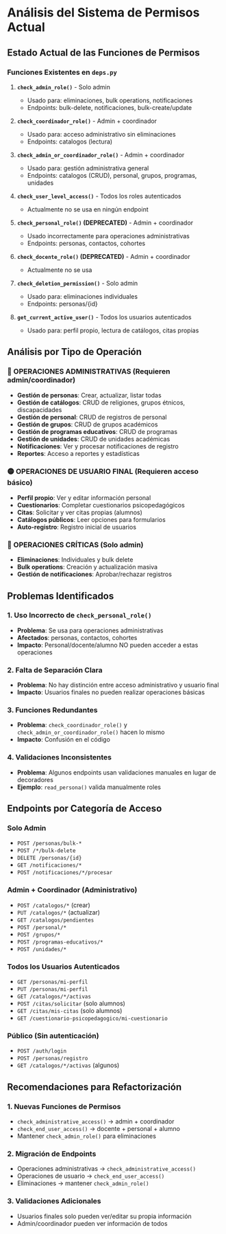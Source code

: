 # Análisis del Sistema de Permisos Actual

## Estado Actual de las Funciones de Permisos

### Funciones Existentes en `deps.py`

1. **`check_admin_role()`** - Solo admin
   - Usado para: eliminaciones, bulk operations, notificaciones
   - Endpoints: bulk-delete, notificaciones, bulk-create/update

2. **`check_coordinador_role()`** - Admin + coordinador  
   - Usado para: acceso administrativo sin eliminaciones
   - Endpoints: catalogos (lectura)

3. **`check_admin_or_coordinador_role()`** - Admin + coordinador
   - Usado para: gestión administrativa general
   - Endpoints: catalogos (CRUD), personal, grupos, programas, unidades

4. **`check_user_level_access()`** - Todos los roles autenticados
   - Actualmente no se usa en ningún endpoint

5. **`check_personal_role()` (DEPRECATED)** - Admin + coordinador
   - Usado incorrectamente para operaciones administrativas
   - Endpoints: personas, contactos, cohortes

6. **`check_docente_role()` (DEPRECATED)** - Admin + coordinador
   - Actualmente no se usa

7. **`check_deletion_permission()`** - Solo admin
   - Usado para: eliminaciones individuales
   - Endpoints: personas/{id}

8. **`get_current_active_user()`** - Todos los usuarios autenticados
   - Usado para: perfil propio, lectura de catálogos, citas propias

## Análisis por Tipo de Operación

### 🔴 OPERACIONES ADMINISTRATIVAS (Requieren admin/coordinador)
- **Gestión de personas**: Crear, actualizar, listar todas
- **Gestión de catálogos**: CRUD de religiones, grupos étnicos, discapacidades
- **Gestión de personal**: CRUD de registros de personal
- **Gestión de grupos**: CRUD de grupos académicos
- **Gestión de programas educativos**: CRUD de programas
- **Gestión de unidades**: CRUD de unidades académicas
- **Notificaciones**: Ver y procesar notificaciones de registro
- **Reportes**: Acceso a reportes y estadísticas

### 🟡 OPERACIONES DE USUARIO FINAL (Requieren acceso básico)
- **Perfil propio**: Ver y editar información personal
- **Cuestionarios**: Completar cuestionarios psicopedagógicos
- **Citas**: Solicitar y ver citas propias (alumnos)
- **Catálogos públicos**: Leer opciones para formularios
- **Auto-registro**: Registro inicial de usuarios

### 🔴 OPERACIONES CRÍTICAS (Solo admin)
- **Eliminaciones**: Individuales y bulk delete
- **Bulk operations**: Creación y actualización masiva
- **Gestión de notificaciones**: Aprobar/rechazar registros

## Problemas Identificados

### 1. Uso Incorrecto de `check_personal_role()`
- **Problema**: Se usa para operaciones administrativas
- **Afectados**: personas, contactos, cohortes
- **Impacto**: Personal/docente/alumno NO pueden acceder a estas operaciones

### 2. Falta de Separación Clara
- **Problema**: No hay distinción entre acceso administrativo y usuario final
- **Impacto**: Usuarios finales no pueden realizar operaciones básicas

### 3. Funciones Redundantes
- **Problema**: `check_coordinador_role()` y `check_admin_or_coordinador_role()` hacen lo mismo
- **Impacto**: Confusión en el código

### 4. Validaciones Inconsistentes
- **Problema**: Algunos endpoints usan validaciones manuales en lugar de decoradores
- **Ejemplo**: `read_persona()` valida manualmente roles

## Endpoints por Categoría de Acceso

### Solo Admin
- `POST /personas/bulk-*`
- `POST /*/bulk-delete`
- `DELETE /personas/{id}`
- `GET /notificaciones/*`
- `POST /notificaciones/*/procesar`

### Admin + Coordinador (Administrativo)
- `POST /catalogos/*` (crear)
- `PUT /catalogos/*` (actualizar)
- `GET /catalogos/pendientes`
- `POST /personal/*`
- `POST /grupos/*`
- `POST /programas-educativos/*`
- `POST /unidades/*`

### Todos los Usuarios Autenticados
- `GET /personas/mi-perfil`
- `PUT /personas/mi-perfil`
- `GET /catalogos/*/activas`
- `POST /citas/solicitar` (solo alumnos)
- `GET /citas/mis-citas` (solo alumnos)
- `GET /cuestionario-psicopedagogico/mi-cuestionario`

### Público (Sin autenticación)
- `POST /auth/login`
- `POST /personas/registro`
- `GET /catalogos/*/activas` (algunos)

## Recomendaciones para Refactorización

### 1. Nuevas Funciones de Permisos
- `check_administrative_access()` → admin + coordinador
- `check_end_user_access()` → docente + personal + alumno
- Mantener `check_admin_role()` para eliminaciones

### 2. Migración de Endpoints
- Operaciones administrativas → `check_administrative_access()`
- Operaciones de usuario → `check_end_user_access()`
- Eliminaciones → mantener `check_admin_role()`

### 3. Validaciones Adicionales
- Usuarios finales solo pueden ver/editar su propia información
- Admin/coordinador pueden ver información de todos
